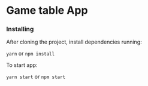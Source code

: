 # Game table App

### Installing

After cloning the project, install dependencies running:

`yarn` or `npm install`


To start app:

`yarn start` or  `npm start`
